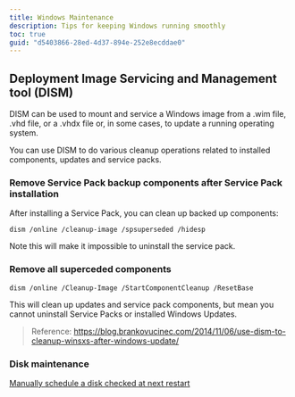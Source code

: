 ```yaml
---
title: Windows Maintenance
description: Tips for keeping Windows running smoothly
toc: true
guid: "d5403866-28ed-4d37-894e-252e8ecddae0"
---
```


## Deployment Image Servicing and Management tool (DISM)

DISM can be used to mount and service a Windows image from a .wim file, .vhd file, or a .vhdx file or, in some cases, to update a running operating system.

You can use DISM to do various cleanup operations related to installed components, updates and service packs.

### Remove Service Pack backup components after Service Pack installation

After installing a Service Pack, you can clean up backed up components:

``dism /online /cleanup-image /spsuperseded /hidesp``

Note this will make it impossible to uninstall the service pack.

### Remove all superceded components

``dism /online /Cleanup-Image /StartComponentCleanup /ResetBase``

This will clean up updates and service pack components, but mean you cannot uninstall Service Packs or installed Windows Updates.

> Reference: https://blog.brankovucinec.com/2014/11/06/use-dism-to-cleanup-winsxs-after-windows-update/

### Disk maintenance

[Manually schedule a disk checked at next restart](/blog/2011/08/04/manually-schedule-a-disk-check-at-next-restart/)
